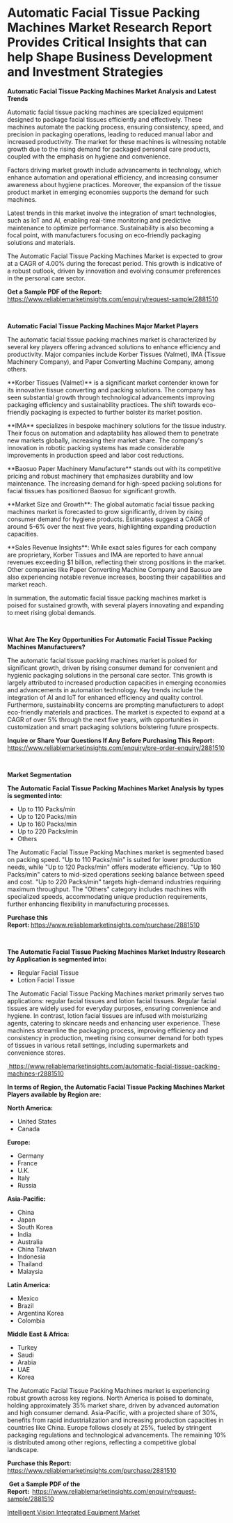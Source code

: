 <p><h1>Automatic Facial Tissue Packing Machines Market Research Report Provides Critical Insights that can help Shape Business Development and Investment Strategies</h1></p><p><strong>Automatic Facial Tissue Packing Machines Market Analysis and Latest Trends</strong></p>
<p><p>Automatic facial tissue packing machines are specialized equipment designed to package facial tissues efficiently and effectively. These machines automate the packing process, ensuring consistency, speed, and precision in packaging operations, leading to reduced manual labor and increased productivity. The market for these machines is witnessing notable growth due to the rising demand for packaged personal care products, coupled with the emphasis on hygiene and convenience.</p><p>Factors driving market growth include advancements in technology, which enhance automation and operational efficiency, and increasing consumer awareness about hygiene practices. Moreover, the expansion of the tissue product market in emerging economies supports the demand for such machines.</p><p>Latest trends in this market involve the integration of smart technologies, such as IoT and AI, enabling real-time monitoring and predictive maintenance to optimize performance. Sustainability is also becoming a focal point, with manufacturers focusing on eco-friendly packaging solutions and materials.</p><p>The Automatic Facial Tissue Packing Machines Market is expected to grow at a CAGR of 4.00% during the forecast period. This growth is indicative of a robust outlook, driven by innovation and evolving consumer preferences in the personal care sector.</p></p>
<p><strong>Get a Sample PDF of the Report:&nbsp;</strong> <a href="https://www.reliablemarketinsights.com/enquiry/request-sample/2881510?utm_campaign=3264&utm_medium=2&utm_source=Github&utm_content=ia&utm_term=12032025&utm_id=automatic-facial-tissue-packing-machines">https://www.reliablemarketinsights.com/enquiry/request-sample/2881510</a></p>
<p>&nbsp;</p>
<p><strong>Automatic Facial Tissue Packing Machines Major Market Players</strong></p>
<p><p>The automatic facial tissue packing machines market is characterized by several key players offering advanced solutions to enhance efficiency and productivity. Major companies include Korber Tissues (Valmet), IMA (Tissue Machinery Company), and Paper Converting Machine Company, among others.</p><p>**Korber Tissues (Valmet)** is a significant market contender known for its innovative tissue converting and packing solutions. The company has seen substantial growth through technological advancements improving packaging efficiency and sustainability practices. The shift towards eco-friendly packaging is expected to further bolster its market position.</p><p>**IMA** specializes in bespoke machinery solutions for the tissue industry. Their focus on automation and adaptability has allowed them to penetrate new markets globally, increasing their market share. The company's innovation in robotic packing systems has made considerable improvements in production speed and labor cost reductions.</p><p>**Baosuo Paper Machinery Manufacture** stands out with its competitive pricing and robust machinery that emphasizes durability and low maintenance. The increasing demand for high-speed packing solutions for facial tissues has positioned Baosuo for significant growth.</p><p>**Market Size and Growth**: The global automatic facial tissue packing machines market is forecasted to grow significantly, driven by rising consumer demand for hygiene products. Estimates suggest a CAGR of around 5-6% over the next five years, highlighting expanding production capacities.</p><p>**Sales Revenue Insights**: While exact sales figures for each company are proprietary, Korber Tissues and IMA are reported to have annual revenues exceeding $1 billion, reflecting their strong positions in the market. Other companies like Paper Converting Machine Company and Baosuo are also experiencing notable revenue increases, boosting their capabilities and market reach.</p><p>In summation, the automatic facial tissue packing machines market is poised for sustained growth, with several players innovating and expanding to meet rising global demands.</p></p>
<p>&nbsp;</p>
<p><strong>What Are The Key Opportunities For Automatic Facial Tissue Packing Machines Manufacturers?</strong></p>
<p><p>The automatic facial tissue packing machines market is poised for significant growth, driven by rising consumer demand for convenient and hygienic packaging solutions in the personal care sector. This growth is largely attributed to increased production capacities in emerging economies and advancements in automation technology. Key trends include the integration of AI and IoT for enhanced efficiency and quality control. Furthermore, sustainability concerns are prompting manufacturers to adopt eco-friendly materials and practices. The market is expected to expand at a CAGR of over 5% through the next five years, with opportunities in customization and smart packaging solutions bolstering future prospects.</p></p>
<p><strong>Inquire or Share Your Questions If Any Before Purchasing This Report:</strong> <a href="https://www.reliablemarketinsights.com/enquiry/pre-order-enquiry/2881510?utm_campaign=3264&utm_medium=2&utm_source=Github&utm_content=ia&utm_term=12032025&utm_id=automatic-facial-tissue-packing-machines">https://www.reliablemarketinsights.com/enquiry/pre-order-enquiry/2881510</a></p>
<p>&nbsp;</p>
<p><strong>Market Segmentation</strong></p>
<p><strong>The Automatic Facial Tissue Packing Machines Market Analysis by types is segmented into:</strong></p>
<p><ul><li>Up to 110 Packs/min</li><li>Up to 120 Packs/min</li><li>Up to 160 Packs/min</li><li>Up to 220 Packs/min</li><li>Others</li></ul></p>
<p><p>The Automatic Facial Tissue Packing Machines market is segmented based on packing speed. "Up to 110 Packs/min" is suited for lower production needs, while "Up to 120 Packs/min" offers moderate efficiency. "Up to 160 Packs/min" caters to mid-sized operations seeking balance between speed and cost. "Up to 220 Packs/min" targets high-demand industries requiring maximum throughput. The "Others" category includes machines with specialized speeds, accommodating unique production requirements, further enhancing flexibility in manufacturing processes.</p></p>
<p><strong>Purchase this Report:&nbsp;</strong><a href="https://www.reliablemarketinsights.com/purchase/2881510?utm_campaign=3264&utm_medium=2&utm_source=Github&utm_content=ia&utm_term=12032025&utm_id=automatic-facial-tissue-packing-machines">https://www.reliablemarketinsights.com/purchase/2881510</a></p>
<p>&nbsp;</p>
<p><strong>The Automatic Facial Tissue Packing Machines Market Industry Research by Application is segmented into:</strong></p>
<p><ul><li>Regular Facial Tissue</li><li>Lotion Facial Tissue</li></ul></p>
<p><p>The Automatic Facial Tissue Packing Machines market primarily serves two applications: regular facial tissues and lotion facial tissues. Regular facial tissues are widely used for everyday purposes, ensuring convenience and hygiene. In contrast, lotion facial tissues are infused with moisturizing agents, catering to skincare needs and enhancing user experience. These machines streamline the packaging process, improving efficiency and consistency in production, meeting rising consumer demand for both types of tissues in various retail settings, including supermarkets and convenience stores.</p></p>
<p><a href="https://www.reliablemarketinsights.com/automatic-facial-tissue-packing-machines-r2881510?utm_campaign=3264&utm_medium=2&utm_source=Github&utm_content=ia&utm_term=12032025&utm_id=automatic-facial-tissue-packing-machines">&nbsp;https://www.reliablemarketinsights.com/automatic-facial-tissue-packing-machines-r2881510</a></p>
<p><strong>In terms of Region, the Automatic Facial Tissue Packing Machines Market Players available by Region are:</strong></p>
<p>
    <p> <strong> North America: </strong>
        <ul>
            <li>United States</li>
            <li>Canada</li>
        </ul>
        </p> 
    <p> <strong> Europe: </strong>
        <ul>
            <li>Germany</li>
            <li>France</li>
            <li>U.K.</li>
            <li>Italy</li>
            <li>Russia</li>
        </ul>
        </p> 
    <p> <strong> Asia-Pacific: </strong>
        <ul>
            <li>China</li>
            <li>Japan</li>
            <li>South Korea</li>
            <li>India</li>
            <li>Australia</li>
            <li>China Taiwan</li>
            <li>Indonesia</li>
            <li>Thailand</li>
            <li>Malaysia</li>
        </ul>
        </p> 
    <p> <strong> Latin America: </strong>
        <ul>
            <li>Mexico</li>
            <li>Brazil</li>
            <li>Argentina Korea</li>
            <li>Colombia</li>
        </ul>
        </p> 
    <p> <strong> Middle East & Africa: </strong>
        <ul>
            <li>Turkey</li>
            <li>Saudi</li>
            <li>Arabia</li>
            <li>UAE</li>
            <li>Korea</li>
        </ul>
    </p>
    </p>
<p><p>The Automatic Facial Tissue Packing Machines market is experiencing robust growth across key regions. North America is poised to dominate, holding approximately 35% market share, driven by advanced automation and high consumer demand. Asia-Pacific, with a projected share of 30%, benefits from rapid industrialization and increasing production capacities in countries like China. Europe follows closely at 25%, fueled by stringent packaging regulations and technological advancements. The remaining 10% is distributed among other regions, reflecting a competitive global landscape.</p></p>
<p><strong>Purchase this Report: </strong><a href="https://www.reliablemarketinsights.com/purchase/2881510?utm_campaign=3264&utm_medium=2&utm_source=Github&utm_content=ia&utm_term=12032025&utm_id=automatic-facial-tissue-packing-machines">https://www.reliablemarketinsights.com/purchase/2881510</a></p>
<p>&nbsp;<strong>Get a Sample PDF of the Report:&nbsp;&nbsp;</strong><a href="https://www.reliablemarketinsights.com/enquiry/request-sample/2881510?utm_campaign=3264&utm_medium=2&utm_source=Github&utm_content=ia&utm_term=12032025&utm_id=automatic-facial-tissue-packing-machines">https://www.reliablemarketinsights.com/enquiry/request-sample/2881510</a></p>
<p><strong></strong></p>
<p><p><a href="https://github.com/pidlisseas/Market-Research-Report-List-1/blob/main/intelligent-vision-integrated-equipment-market.md?utm_campaign=3264&utm_medium=2&utm_source=Github&utm_content=ia&utm_term=12032025&utm_id=automatic-facial-tissue-packing-machines">Intelligent Vision Integrated Equipment Market</a></p></p>